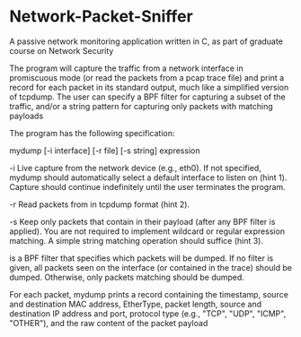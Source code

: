 # Network-Packet-Sniffer
A passive network monitoring application written in C, as part of graduate course on Network Security

The program will capture the traffic from a network interface in promiscuous mode (or read the packets from a pcap trace file) and print a record for each packet in its standard output, much like a simplified version of tcpdump. The user can specify a BPF filter for capturing a subset of the traffic, and/or a string pattern for capturing only packets with matching payloads

The program has the following specification:

mydump [-i interface] [-r file] [-s string] expression

-i  Live capture from the network device <interface> (e.g., eth0). If not
    specified, mydump should automatically select a default interface to
    listen on (hint 1). Capture should continue indefinitely until the user
    terminates the program.

-r  Read packets from <file> in tcpdump format (hint 2).

-s  Keep only packets that contain <string> in their payload (after any BPF
    filter is applied). You are not required to implement wildcard or regular
    expression matching. A simple string matching operation should suffice
    (hint 3).

<expression> is a BPF filter that specifies which packets will be dumped. If
no filter is given, all packets seen on the interface (or contained in the
trace) should be dumped. Otherwise, only packets matching <expression> should
be dumped.
  
For each packet, mydump prints a record containing the timestamp, source and
destination MAC address, EtherType, packet length, source and destination IP
address and port, protocol type (e.g., "TCP", "UDP", "ICMP", "OTHER"), and the
raw content of the packet payload  
